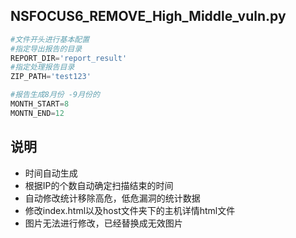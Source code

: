 
## NSFOCUS6_REMOVE_High_Middle_vuln.py

```python
#文件开头进行基本配置
#指定导出报告的目录
REPORT_DIR='report_result'
#指定处理报告目录
ZIP_PATH='test123'

#报告生成8月份 -9月份的
MONTH_START=8
MONTN_END=12
```

## 说明

- 时间自动生成
- 根据IP的个数自动确定扫描结束的时间
- 自动修改统计移除高危，低危漏洞的统计数据
- 修改index.html以及host文件夹下的主机详情html文件
- 图片无法进行修改，已经替换成无效图片


